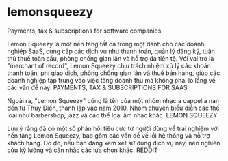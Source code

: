 # lemonsqueezy
Payments, tax &amp; subscriptions for software companies


Lemon Squeezy là một nền tảng tất cả trong một dành cho các doanh nghiệp SaaS, cung cấp các dịch vụ như thanh toán, quản lý đăng ký, tuân thủ thuế toàn cầu, phòng chống gian lận và hỗ trợ đa tiền tệ. Với vai trò là "merchant of record", Lemon Squeezy chịu trách nhiệm xử lý các khoản thanh toán, phí giao dịch, phòng chống gian lận và thuế bán hàng, giúp các doanh nghiệp tập trung vào việc tăng doanh thu mà không phải lo lắng về các vấn đề này. 
PAYMENTS, TAX & SUBSCRIPTIONS FOR SAAS

Ngoài ra, "Lemon Squeezy" cũng là tên của một nhóm nhạc a cappella nam đến từ Thụy Điển, thành lập vào năm 2010. Nhóm chuyên biểu diễn các thể loại như barbershop, jazz và các thể loại âm nhạc khác. 
LEMON SQUEEZY

Lưu ý rằng đã có một số phản hồi tiêu cực từ người dùng về trải nghiệm với nền tảng Lemon Squeezy, bao gồm các vấn đề về lỗi hệ thống và hỗ trợ khách hàng. Do đó, nếu bạn đang xem xét sử dụng dịch vụ này, nên nghiên cứu kỹ lưỡng và cân nhắc các lựa chọn khác. 
REDDIT
